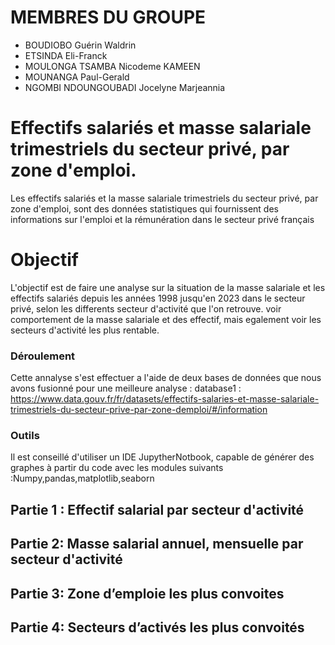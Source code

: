 # MEMBRES DU GROUPE
- BOUDIOBO Guérin Waldrin
- ETSINDA Eli-Franck
- MOULONGA TSAMBA Nicodeme KAMEEN
- MOUNANGA Paul-Gerald
- NGOMBI NDOUNGOUBADI Jocelyne Marjeannia

# Effectifs salariés et masse salariale trimestriels du secteur privé, par zone d'emploi.

Les effectifs salariés et la masse salariale trimestriels du secteur privé, par zone d'emploi, sont des données statistiques qui fournissent des informations sur l'emploi et la rémunération dans le secteur privé français

# Objectif 
L'objectif est de faire une analyse sur la situation de la masse salariale et les effectifs salariés depuis les années 1998 jusqu'en 2023 dans le secteur privé, selon les differents secteur d'activité que l'on retrouve. voir comportement de la masse salariale et des effectif, mais egalement voir les secteurs d'activité les plus rentable.

### Déroulement
Cette annalyse s'est effectuer a l'aide de deux bases de données que nous avons fusionné pour une meilleure analyse :
 database1 : https://www.data.gouv.fr/fr/datasets/effectifs-salaries-et-masse-salariale-trimestriels-du-secteur-prive-par-zone-demploi/#/information 

 ### Outils
 Il est conseillé d'utiliser un IDE JupytherNotbook, capable de générer des graphes  à partir du code avec les modules suivants :Numpy,pandas,matplotlib,seaborn

## Partie 1 :  Effectif salarial par secteur d'activité

## Partie 2:  Masse salarial annuel, mensuelle par secteur d'activité

## Partie 3:  Zone d’emploie les plus convoites 

## Partie 4:  Secteurs d’activés les plus convoités


